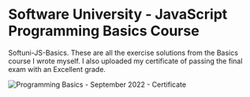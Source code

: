 # Software University - JavaScript Programming Basics Course
Softuni-JS-Basics. These are all the exercise solutions from the Basics course I wrote myself. I also uploaded my certificate of passing the final exam with an Excellent grade. 

![Programming Basics - September 2022 - Certificate](https://user-images.githubusercontent.com/109210142/199962186-9efd7b8f-b7dd-4c36-8a0b-6335265a7a3c.jpeg)
